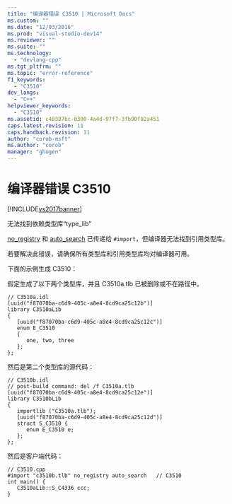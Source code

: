 ```yaml
---
title: "编译器错误 C3510 | Microsoft Docs"
ms.custom: ""
ms.date: "12/03/2016"
ms.prod: "visual-studio-dev14"
ms.reviewer: ""
ms.suite: ""
ms.technology: 
  - "devlang-cpp"
ms.tgt_pltfrm: ""
ms.topic: "error-reference"
f1_keywords: 
  - "C3510"
dev_langs: 
  - "C++"
helpviewer_keywords: 
  - "C3510"
ms.assetid: c48387bc-0300-4a4d-97f7-3fb90f82a451
caps.latest.revision: 11
caps.handback.revision: 11
author: "corob-msft"
ms.author: "corob"
manager: "ghogen"
---
```

# 编译器错误 C3510
[!INCLUDE[vs2017banner](../../assembler/inline/includes/vs2017banner.md)]

无法找到依赖类型库“type\_lib”  
  
 [no\_registry](../../preprocessor/no-registry.md) 和 [auto\_search](../../preprocessor/auto-search.md) 已传递给 `#import`，但编译器无法找到引用类型库。  
  
 若要解决此错误，请确保所有类型库和引用类型库均对编译器可用。  
  
 下面的示例生成 C3510：  
  
 假定生成了以下两个类型库，并且 C3510a.tlb 已被删除或不在路径中。  
  
```  
// C3510a.idl  
[uuid("f87070ba-c6d9-405c-a8e4-8cd9ca25c12b")]  
library C3510aLib  
{  
   [uuid("f87070ba-c6d9-405c-a8e4-8cd9ca25c12c")]  
   enum E_C3510  
   {  
      one, two, three  
   };  
};  
```  
  
 然后是第二个类型库的源代码：  
  
```  
// C3510b.idl  
// post-build command: del /f C3510a.tlb  
[uuid("f87070ba-c6d9-405c-a8e4-8cd9ca25c12e")]  
library C3510bLib  
{  
   importlib ("C3510a.tlb");  
   [uuid("f87070ba-c6d9-405c-a8e4-8cd9ca25c12d")]  
   struct S_C3510 {  
      enum E_C3510 e;  
   };  
};  
```  
  
 然后是客户端代码：  
  
```  
// C3510.cpp  
#import "c3510b.tlb" no_registry auto_search   // C3510  
int main() {  
   C3510aLib::S_C4336 ccc;  
}  
```